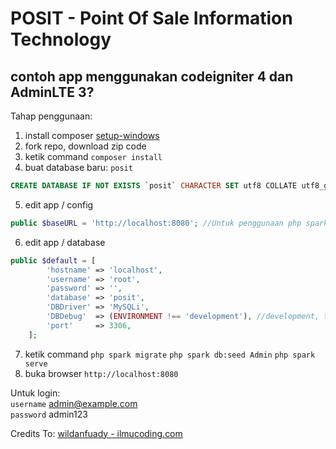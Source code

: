 # POSIT - Point Of Sale Information Technology
## contoh app menggunakan codeigniter 4 dan AdminLTE 3?
Tahap penggunaan:
1. install composer [setup-windows](https://getcomposer.org/Composer-Setup.exe)
2. fork repo, download zip code
3. ketik command `composer install`
4. buat database baru: `posit`
```sql
CREATE DATABASE IF NOT EXISTS `posit` CHARACTER SET utf8 COLLATE utf8_general_ci;
```
5. edit app / config
```php
public $baseURL = 'http://localhost:8080'; //Untuk penggunaan php spark serve
```
6. edit app / database
```php
public $default = [
		'hostname' => 'localhost',
		'username' => 'root',
		'password' => '',
		'database' => 'posit',
		'DBDriver' => 'MySQLi',
		'DBDebug'  => (ENVIRONMENT !== 'development'), //development, testing, production
		'port'     => 3306,
	];
```
7. ketik command `php spark migrate` `php spark db:seed Admin` `php spark serve`
8. buka browser `http://localhost:8080`

Untuk login:<br/>
`username` admin@example.com<br/>
`password` admin123<br/>

Credits To: [wildanfuady - ilmucoding.com](https://github.com/wildanfuady/ci4_sip/)